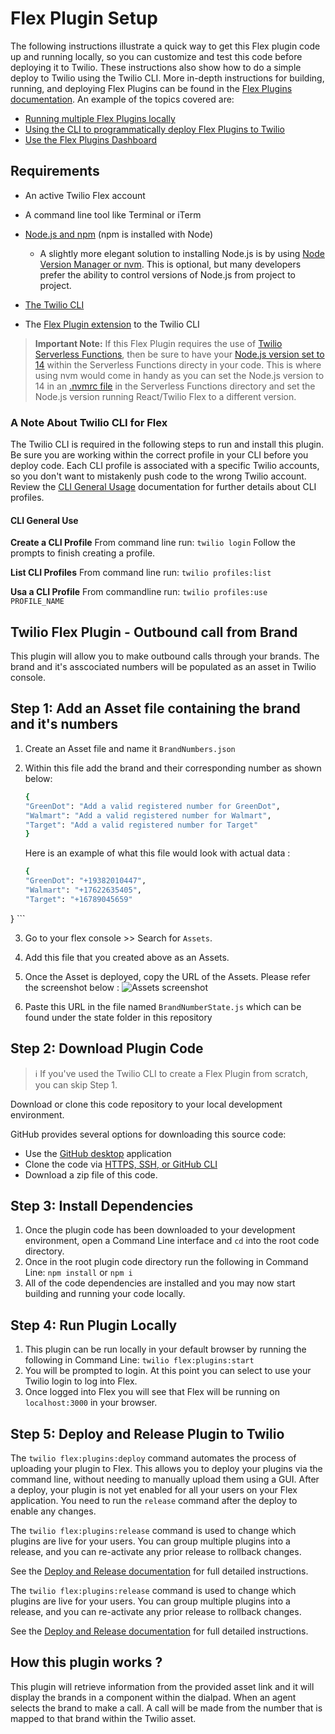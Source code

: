 # Flex Plugin Setup

The following instructions illustrate a quick way to get this Flex plugin code up and running locally, so you can customize and test this code before deploying it to Twilio. These instructions also show how to do a simple deploy to Twilio using the Twilio CLI. More in-depth instructions for building, running, and deploying Flex Plugins can be found in the [Flex Plugins documentation](https://www.twilio.com/docs/flex/developer/plugins). An example of the topics covered are:

- [Running multiple Flex Plugins locally](https://www.twilio.com/docs/flex/developer/plugins/cli/run-multiple-plugins)
- [Using the CLI to programmatically deploy Flex Plugins to Twilio](https://www.twilio.com/docs/flex/developer/plugins/cli/deploy-and-release)
- [Use the Flex Plugins Dashboard](https://www.twilio.com/docs/flex/developer/plugins/dashboard)

## Requirements

- An active Twilio Flex account
- A command line tool like Terminal or iTerm
- [Node.js and npm](https://nodejs.org/en/) (npm is installed with Node)

  - A slightly more elegant solution to installing Node.js is by using [Node Version Manager or nvm](https://github.com/nvm-sh/nvm). This is optional, but many developers prefer the ability to control versions of Node.js from project to project.

- [The Twilio CLI](https://www.twilio.com/docs/twilio-cli/quickstart)

- The [Flex Plugin extension](https://www.twilio.com/docs/twilio-cli/plugins#available-plugins) to the Twilio CLI

> **Important Note:** If this Flex Plugin requires the use of [Twilio Serverless Functions](https://www.twilio.com/docs/runtime/functions), then be sure to have your [Node.js version set to 14](https://www.twilio.com/docs/runtime/runtime-node-upgrade) within the Serverless Functions directy in your code. This is where using nvm would come in handy as you can set the Node.js version to 14 in an [.nvmrc file](https://github.com/nvm-sh/nvm#nvmrc) in the Serverless Functions directory and set the Node.js version running React/Twilio Flex to a different version.

### A Note About Twilio CLI for Flex

The Twilio CLI is required in the following steps to run and install this plugin. Be sure you are working within the correct profile in your CLI before you deploy code. Each CLI profile is associated with a specific Twilio accounts, so you don't want to mistakenly push code to the wrong Twilio account. Review the [CLI General Usage](https://www.twilio.com/docs/twilio-cli/general-usage) documentation for further details about CLI profiles.

#### CLI General Use

**Create a CLI Profile**
From command line run: `twilio login`
Follow the prompts to finish creating a profile.

**List CLI Profiles**
From command line run: `twilio profiles:list`

**Usa a CLI Profile**
From commandline run: `twilio profiles:use PROFILE_NAME`

## Twilio Flex Plugin - Outbound call from Brand

This plugin will allow you to make outbound calls through your brands. The brand and it's asscociated numbers will be populated as an asset in Twilio console.

## Step 1: Add an Asset file containing the brand and it's numbers

1. Create an Asset file and name it `BrandNumbers.json`
2. Within this file add the brand and their corresponding number as shown below: 
    ```bash
    {
    "GreenDot": "Add a valid registered number for GreenDot",
    "Walmart": "Add a valid registered number for Walmart",
    "Target": "Add a valid registered number for Target"
    }
    ```
    Here is an example of what this file would look with actual data : 

    ```bash
    {
    "GreenDot": "+19382010447",
    "Walmart": "+17622635405",
    "Target": "+16789045659"
}
    ```

3. Go to your flex console >> Search for `Assets`.
4. Add this file that you created above as an Assets.
5. Once the Asset is deployed, copy the URL of the Assets. Please refer the screenshot below : 
![Assets screenshot](./resources/Assets.png) 

6. Paste this URL in the file named `BrandNumberState.js` which can be found under the state folder in this repository

## Step 2: Download Plugin Code

> :information_source: If you've used the Twilio CLI to create a Flex Plugin from scratch, you can skip Step 1.

Download or clone this code repository to your local development environment.

GitHub provides several options for downloading this source code:

- Use the [GitHub desktop](https://desktop.github.com/) application
- Clone the code via [HTTPS, SSH, or GitHub CLI](https://github.com/cherylmj01/plugin-outbound-brand.git)
- Download a zip file of this code.

## Step 3: Install Dependencies

1. Once the plugin code has been downloaded to your development environment, open a Command Line interface and `cd` into the root code directory.
2. Once in the root plugin code directory run the following in Command Line: `npm install` or `npm i`
3. All of the code dependencies are installed and you may now start building and running your code locally.

## Step 4: Run Plugin Locally

1. This plugin can be run locally in your default browser by running the following in Command Line: `twilio flex:plugins:start`
2. You will be prompted to login. At this point you can select to use your Twilio login to log into Flex.
3. Once logged into Flex you will see that Flex will be running on `localhost:3000` in your browser.

## Step 5: Deploy and Release Plugin to Twilio

The `twilio flex:plugins:deploy` command automates the process of uploading your plugin to Flex. This allows you to deploy your plugins via the command line, without needing to manually upload them using a GUI. After a deploy, your plugin is not yet enabled for all your users on your Flex application. You need to run the `release` command after the deploy to enable any changes.

The `twilio flex:plugins:release` command is used to change which plugins are live for your users. You can group multiple plugins into a release, and you can re-activate any prior release to rollback changes.

See the [Deploy and Release documentation](https://www.twilio.com/docs/flex/developer/plugins/cli/deploy-and-release) for full detailed instructions.

The `twilio flex:plugins:release` command is used to change which plugins are live for your users. You can group multiple plugins into a release, and you can re-activate any prior release to rollback changes.

See the [Deploy and Release documentation](https://www.twilio.com/docs/flex/developer/plugins/cli/deploy-and-release) for full detailed instructions.

## How this plugin works ?

This plugin will retrieve information from the provided asset link and it will display the brands in a component within the dialpad. When an agent selects the brand to make a call. A call will be made from the number that is mapped to that brand within the Twilio asset.



